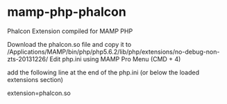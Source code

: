 # mamp-php-phalcon
Phalcon Extension compiled for MAMP PHP

Download the phalcon.so file and copy it to /Applications/MAMP/bin/php/php5.6.2/lib/php/extensions/no-debug-non-zts-20131226/
Edit php.ini using MAMP Pro Menu (CMD + 4)

add the following line at the end of the php.ini (or below the loaded extensions section)

extension=phalcon.so
